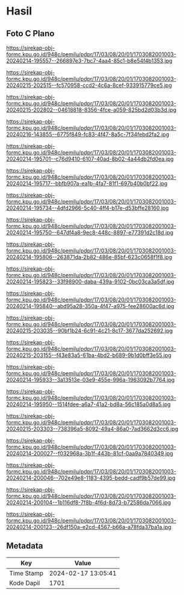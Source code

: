 # Hasil

## Foto C Plano

https://sirekap-obj-formc.kpu.go.id/948c/pemilu/pdpr/17/03/08/20/01/1703082001003-20240214-195557--266897e3-7bc7-4aa4-85c1-b8e54f4b1353.jpg

https://sirekap-obj-formc.kpu.go.id/948c/pemilu/pdpr/17/03/08/20/01/1703082001003-20240215-202515--fc570958-ccd2-4c6a-8cef-933915779ce5.jpg

https://sirekap-obj-formc.kpu.go.id/948c/pemilu/pdpr/17/03/08/20/01/1703082001003-20240215-202802--04618818-8356-4fce-a059-825bd2d03b3d.jpg

https://sirekap-obj-formc.kpu.go.id/948c/pemilu/pdpr/17/03/08/20/01/1703082001003-20240216-143855--6775f849-fc83-4f47-8a5c-7f34febd2fa2.jpg

https://sirekap-obj-formc.kpu.go.id/948c/pemilu/pdpr/17/03/08/20/01/1703082001003-20240214-195701--c76d9410-6107-40ad-8b02-4a44db2fd0ea.jpg

https://sirekap-obj-formc.kpu.go.id/948c/pemilu/pdpr/17/03/08/20/01/1703082001003-20240214-195717--bbfb907a-ea1b-4fa7-81f1-697b40b0bf22.jpg

https://sirekap-obj-formc.kpu.go.id/948c/pemilu/pdpr/17/03/08/20/01/1703082001003-20240214-195734--4dfd2966-5c40-4ff4-b17e-d53bffe28160.jpg

https://sirekap-obj-formc.kpu.go.id/948c/pemilu/pdpr/17/03/08/20/01/1703082001003-20240214-195750--647df4a8-9ec8-448c-8897-e77391d2c18d.jpg

https://sirekap-obj-formc.kpu.go.id/948c/pemilu/pdpr/17/03/08/20/01/1703082001003-20240214-195806--263871da-2b82-486e-85bf-623c0658f1f8.jpg

https://sirekap-obj-formc.kpu.go.id/948c/pemilu/pdpr/17/03/08/20/01/1703082001003-20240214-195823--33f98900-daba-439a-9102-0bc03ca3a5df.jpg

https://sirekap-obj-formc.kpu.go.id/948c/pemilu/pdpr/17/03/08/20/01/1703082001003-20240214-195840--abd95a28-350a-4f47-a975-fee28600ac6d.jpg

https://sirekap-obj-formc.kpu.go.id/948c/pemilu/pdpr/17/03/08/20/01/1703082001003-20240215-203035--90bf1b24-6c91-4c21-8c17-3677da252692.jpg

https://sirekap-obj-formc.kpu.go.id/948c/pemilu/pdpr/17/03/08/20/01/1703082001003-20240215-203155--f43e83a5-61ba-4bd2-b689-9b1d0bff3e55.jpg

https://sirekap-obj-formc.kpu.go.id/948c/pemilu/pdpr/17/03/08/20/01/1703082001003-20240214-195933--3a13513e-03e9-455e-996a-1963092b7764.jpg

https://sirekap-obj-formc.kpu.go.id/948c/pemilu/pdpr/17/03/08/20/01/1703082001003-20240214-195950--1514fdee-a6a7-41a2-bd8a-56c185a0d8a5.jpg

https://sirekap-obj-formc.kpu.go.id/948c/pemilu/pdpr/17/03/08/20/01/1703082001003-20240215-203303--738396a5-8092-49a4-86a0-7ad3662d3cc6.jpg

https://sirekap-obj-formc.kpu.go.id/948c/pemilu/pdpr/17/03/08/20/01/1703082001003-20240214-200027--f032968a-3b1f-443b-81cf-0aa9a7840349.jpg

https://sirekap-obj-formc.kpu.go.id/948c/pemilu/pdpr/17/03/08/20/01/1703082001003-20240214-200046--702e49e8-1183-4395-bedd-cadf9b57de99.jpg

https://sirekap-obj-formc.kpu.go.id/948c/pemilu/pdpr/17/03/08/20/01/1703082001003-20240214-200104--1b116df8-7f8b-4f6d-8d73-b72586da7066.jpg

https://sirekap-obj-formc.kpu.go.id/948c/pemilu/pdpr/17/03/08/20/01/1703082001003-20240214-200123--26df150a-e2cd-4567-b66a-a78fda37ba1a.jpg


## Metadata

| Key        | Value               |
| ---------- | ------------------- |
| Time Stamp | 2024-02-17 13:05:41 |
| Kode Dapil | 1701                |




